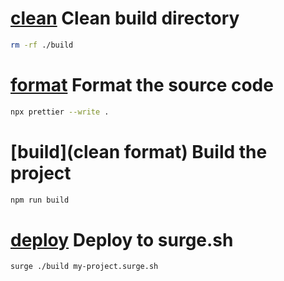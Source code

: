 # [clean]() Clean build directory

```bash
rm -rf ./build
```

# [format]() Format the source code

```bash
npx prettier --write .
```

# [build](clean format) Build the project

```bash
npm run build
```

# [deploy](build) Deploy to surge.sh

```bash
surge ./build my-project.surge.sh
```
